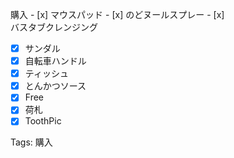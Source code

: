 購入 - [x] マウスパッド - [x] のどヌールスプレー - [x]  
バスタブクレンジング  

- [x] サンダル
- [x] 自転車ハンドル
- [x] ティッシュ
- [x] とんかつソース
- [x] Free
- [x] 荷札
- [x] ToothPic

Tags: 購入